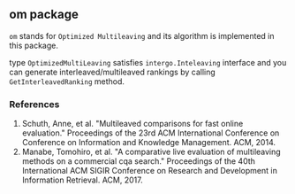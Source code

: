 ## om package

`om` stands for `Optimized Multileaving` and its algorithm is implemented in this package.

type `OptimizedMultiLeaving` satisfies `intergo.Inteleaving` interface and you can generate
interleaved/multileaved rankings by calling `GetInterleavedRanking` method.

### References

1. Schuth, Anne, et al. "Multileaved comparisons for fast online evaluation." Proceedings of the 23rd ACM International Conference on Conference on Information and Knowledge Management. ACM, 2014.
2. Manabe, Tomohiro, et al. "A comparative live evaluation of multileaving methods on a commercial cqa search." Proceedings of the 40th International ACM SIGIR Conference on Research and Development in Information Retrieval. ACM, 2017.
